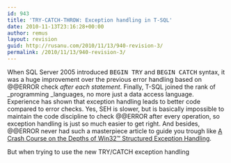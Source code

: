 ```yaml
---
id: 943
title: 'TRY-CATCH-THROW: Exception handling in T-SQL'
date: 2010-11-13T23:16:28+00:00
author: remus
layout: revision
guid: http://rusanu.com/2010/11/13/940-revision-3/
permalink: /2010/11/13/940-revision-3/
---
```

When SQL Server 2005 introduced <TT>BEGIN TRY</TT> and <TT>BEGIN CATCH</TT> syntax, it was a huge improvement over the previous error handling based on @@ERROR check _after each statement_. Finally, T-SQL joined the rank of _programming _languages, no more just a data access language. Experience has shown that exception handling leads to better code compared to error checks. Yes, SEH is slower, but is basically impossible to maintain the code discipline to check @@ERROR after every operation, so exception handling is just so much easier to get right. And besides, @@ERROR never had such a masterpiece article to guide you trough like <a href="http://www.microsoft.com/msj/0197/exception/exception.aspx" target="_blank">A Crash Course on the Depths of Win32™ Structured Exception Handling</a>.</p> 

But when trying to use the new TRY/CATCH exception handling